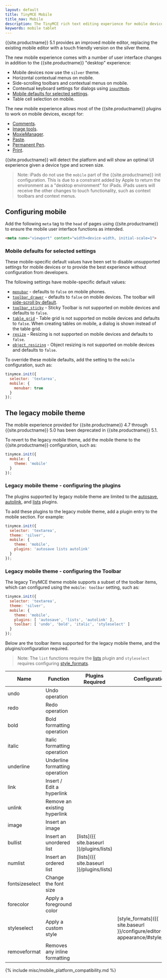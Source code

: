 ```yaml
---
layout: default
title: TinyMCE Mobile
title_nav: Mobile
description: The TinyMCE rich text editing experience for mobile devices.
keywords: mobile tablet
---
```


{{site.productname}} 5.1 provides an improved mobile editor, replacing the existing mobile editor with a touch friendly version on the silver theme.


The new mobile experience comes with a number of user interface changes in addition to the {{site.productname}} "desktop" experience:

* Mobile devices now use the `silver` theme.
* Horizontal contextual menus on mobile.
* Side-scrolling toolbars  and contextual menus on mobile.
* Contextual keyboard settings for dialogs using [`inputMode`]({{site.baseurl}}/ui-components/dialogcomponents/#inputmode).
* [Mobile defaults for selected settings](#mobiledefaultsforselectedsettings).
* Table cell selection on mobile.

The new mobile experience allows most of the {{site.productname}} plugins to work on mobile devices, except for:

* [Comments]({{site.baseurl}}/plugins/comments/).
* [Image tools]({{site.baseurl}}/plugins/imagetools/).
* [MoxieManager]({{site.baseurl}}/plugins/moxiemanager/).
* [Paste]({{site.baseurl}}/plugins/paste/).
* [Permanent Pen]({{site.baseurl}}/plugins/permanentpen/).
* [Print]({{site.baseurl}}/plugins/print/).

{{site.productname}} will detect the platform and will show an optimal UI experience given a device type and screen size.

> Note: iPads do not use the `mobile` part of the {{site.productname}} init configuration. This is due to a constraint added by Apple to return the environment as a "desktop environment" for iPads. iPads users will receive the other changes to touch functionality, such as context toolbars and context menus.

## Configuring mobile

Add the following `meta` tag to the `head` of pages using {{site.productname}} to ensure the mobile user interface functions as intended.

```html
<meta name="viewport" content="width=device-width, initial-scale=1">
```

### Mobile defaults for selected settings
These mobile-specific default values have been set to disable unsupported settings for mobile devices or to provide the best experience without configuration from developers.

The following settings have mobile-specific default values:

* [`menubar`]({{site.baseurl}}/configure/editor-appearance/#menubar) - defaults to `false` on mobile phones.
* [`toolbar_drawer`]({{site.baseurl}}/configure/editor-appearance/#toolbar_drawer) - defaults to `false` on mobile devices. The toolbar will [side-scroll by default](#sidescrollingtoolbarsonmobile).
* [`toolbar_sticky`]({{site.baseurl}}/configure/editor-appearance/#toolbar_sticky) - Sticky Toolbar is not supported on mobile devices and defaults to `false`.
* [`table_grid`]({{site.baseurl}}/plugins/table/#table_grid) - Table grid is not supported on mobile devices and defaults to `false`. When creating tables on mobile, a dialog is shown instead of the table grid.
* [`resize`]({{site.baseurl}}/configure/editor-appearance/#resize) - Resizing is not supported on mobile devices and defaults to `false`.
* [`object_resizing`]({{site.baseurl}}/configure/advanced-editing-behavior/#object_resizing) - Object resizing is not supported on mobile devices and defaults to `false`.

To override these mobile defaults, add the setting to the `mobile` configuration, such as:

```js
tinymce.init({
  selector: 'textarea',
  mobile: {
    menubar: true
  }
});
```


## The legacy mobile theme

The mobile experience provided for {{site.productname}} 4.7 through {{site.productname}} 5.0 has been deprecated in {{site.productname}} 5.1.

To revert to the legacy mobile theme, add the mobile theme to the {{site.productname}} configuration, such as:

```js
tinymce.init({
  mobile: {
    theme: 'mobile'
  }
});
```

### Legacy mobile theme - configuring the plugins

The plugins supported by legacy mobile theme are limited to the [autosave]({{site.baseurl}}/plugins/autosave/), [autolink]({{site.baseurl}}/plugins/autolink/), and [lists]({{site.baseurl}}/plugins/lists/) plugins.

To add these plugins to the legacy mobile theme, add a plugin entry to the mobile section. For example:

```js
tinymce.init({
  selector: 'textarea',
  theme: 'silver',
  mobile: {
    theme: 'mobile',
    plugins: 'autosave lists autolink'
  }
});
```

### Legacy mobile theme - configuring the Toolbar

The legacy TinyMCE theme mobile supports a subset of the toolbar items, which can configured using the `mobile: toolbar` setting, such as:

```js
tinymce.init({
  selector: 'textarea',
  theme: 'silver',
  mobile: {
    theme: 'mobile',
    plugins: [ 'autosave', 'lists', 'autolink' ],
    toolbar: [ 'undo', 'bold', 'italic', 'styleselect' ]
  }
});
```

Below are the toolbar items supported for the legacy mobile theme, and the plugins/configuration required.

> Note: The `list` functions require the [lists]({{site.baseurl}}/plugins/lists/) plugin and `styleselect` requires configuring [style_formats]({{site.baseurl}}/configure/editor-appearance/#style_formats).

| Name | Function | Plugins Required | Configuration |
|--------|----|-----|-------------|
| undo | Undo operation |
| redo | Redo operation |
| bold | Bold formatting operation |
| italic | Italic formatting operation |
| underline | Underline formatting operation |
| link | Insert / Edit a hyperlink |
| unlink | Remove an existing hyperlink |
| image | Insert an image |
| bullist | Insert an unordered list | [lists]({{ site.baseurl }}/plugins/lists) |
| numlist | Insert an ordered list | [lists]({{ site.baseurl }}/plugins/lists) |
| fontsizeselect | Change the font size
| forecolor | Apply a foreground color
| styleselect | Apply a custom style | | [style_formats]({{ site.baseurl }}/configure/editor-appearance/#style_formats) |
| removeformat | Removes any inline formatting |

{% include misc/mobile_platform_compatibility.md %}

